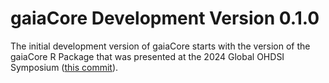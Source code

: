 # gaiaCore Development Version 0.1.0

The initial development version of gaiaCore starts with the version of the gaiaCore R Package that was presented at the 2024 Global OHDSI Symposium ([this commit](https://github.com/OHDSI/GIS/commit/601a1245fb33647c8b5b8101278edec8dcce5323)).

